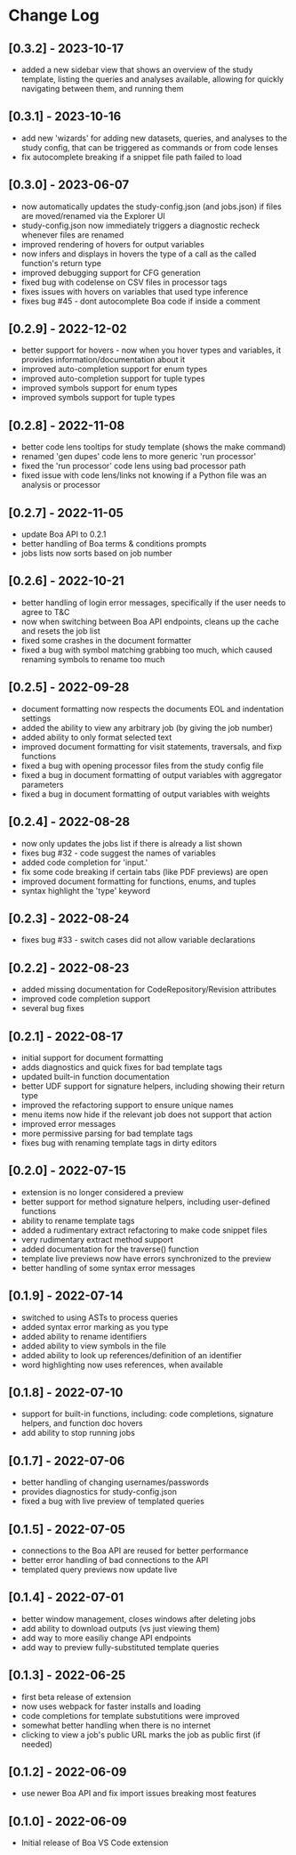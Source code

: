 # Change Log

## [0.3.2] - 2023-10-17
 - added a new sidebar view that shows an overview of the study template, listing the queries and analyses available, allowing for quickly navigating between them, and running them

## [0.3.1] - 2023-10-16
 - add new 'wizards' for adding new datasets, queries, and analyses to the study config, that can be triggered as commands or from code lenses
 - fix autocomplete breaking if a snippet file path failed to load

## [0.3.0] - 2023-06-07
 - now automatically updates the study-config.json (and jobs.json) if files are moved/renamed via the Explorer UI
 - study-config.json now immediately triggers a diagnostic recheck whenever files are renamed
 - improved rendering of hovers for output variables
 - now infers and displays in hovers the type of a call as the called function's return type
 - improved debugging support for CFG generation
 - fixed bug with codelense on CSV files in processor tags
 - fixes issues with hovers on variables that used type inference
 - fixes bug #45 - dont autocomplete Boa code if inside a comment

## [0.2.9] - 2022-12-02
 - better support for hovers - now when you hover types and variables, it provides information/documentation about it
 - improved auto-completion support for enum types
 - improved auto-completion support for tuple types
 - improved symbols support for enum types
 - improved symbols support for tuple types

## [0.2.8] - 2022-11-08
 - better code lens tooltips for study template (shows the make command)
 - renamed 'gen dupes' code lens to more generic 'run processor'
 - fixed the 'run processor' code lens using bad processor path
 - fixed issue with code lens/links not knowing if a Python file was an analysis or processor

## [0.2.7] - 2022-11-05
 - update Boa API to 0.2.1
 - better handling of Boa terms & conditions prompts
 - jobs lists now sorts based on job number

## [0.2.6] - 2022-10-21
 - better handling of login error messages, specifically if the user needs to agree to T&C
 - now when switching between Boa API endpoints, cleans up the cache and resets the job list
 - fixed some crashes in the document formatter
 - fixed a bug with symbol matching grabbing too much, which caused renaming symbols to rename too much

## [0.2.5] - 2022-09-28
 - document formatting now respects the documents EOL and indentation settings
 - added the ability to view any arbitrary job (by giving the job number)
 - added ability to only format selected text
 - improved document formatting for visit statements, traversals, and fixp functions
 - fixed a bug with opening processor files from the study config file
 - fixed a bug in document formatting of output variables with aggregator parameters
 - fixed a bug in document formatting of output variables with weights

## [0.2.4] - 2022-08-28
 - now only updates the jobs list if there is already a list shown
 - fixes bug #32 - code suggest the names of variables
 - added code completion for 'input.'
 - fix some code breaking if certain tabs (like PDF previews) are open
 - improved document formatting for functions, enums, and tuples
 - syntax highlight the 'type' keyword

## [0.2.3] - 2022-08-24
 - fixes bug #33 - switch cases did not allow variable declarations

## [0.2.2] - 2022-08-23
 - added missing documentation for CodeRepository/Revision attributes
 - improved code completion support
 - several bug fixes

## [0.2.1] - 2022-08-17
 - initial support for document formatting
 - adds diagnostics and quick fixes for bad template tags
 - updated built-in function documentation
 - better UDF support for signature helpers, including showing their return type
 - improved the refactoring support to ensure unique names
 - menu items now hide if the relevant job does not support that action
 - improved error messages
 - more permissive parsing for bad template tags
 - fixes bug with renaming template tags in dirty editors

## [0.2.0] - 2022-07-15
 - extension is no longer considered a preview
 - better support for method signature helpers, including user-defined functions
 - ability to rename template tags
 - added a rudimentary extract refactoring to make code snippet files
 - very rudimentary extract method support
 - added documentation for the traverse() function
 - template live previews now have errors synchronized to the preview
 - better handling of some syntax error messages

## [0.1.9] - 2022-07-14
 - switched to using ASTs to process queries
 - added syntax error marking as you type
 - added ability to rename identifiers
 - added ability to view symbols in the file
 - added ability to look up references/definition of an identifier
 - word highlighting now uses references, when available

## [0.1.8] - 2022-07-10
 - support for built-in functions, including: code completions, signature helpers, and function doc hovers
 - add ability to stop running jobs

## [0.1.7] - 2022-07-06
 - better handling of changing usernames/passwords
 - provides diagnostics for study-config.json
 - fixed a bug with live preview of templated queries

## [0.1.5] - 2022-07-05
 - connections to the Boa API are reused for better performance
 - better error handling of bad connections to the API
 - templated query previews now update live

## [0.1.4] - 2022-07-01
 - better window management, closes windows after deleting jobs
 - add ability to download outputs (vs just viewing them)
 - add way to more easiliy change API endpoints
 - add way to preview fully-substituted template queries

## [0.1.3] - 2022-06-25
 - first beta release of extension
 - now uses webpack for faster installs and loading
 - code completions for template substutitions were improved
 - somewhat better handling when there is no internet
 - clicking to view a job's public URL marks the job as public first (if needed)

## [0.1.2] - 2022-06-09
 - use newer Boa API and fix import issues breaking most features

## [0.1.0] - 2022-06-09
 - Initial release of Boa VS Code extension
